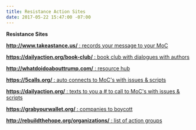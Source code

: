 ```yaml
---
title: Resistance Action Sites
date: 2017-05-22 15:47:00 -07:00
---
```


**Resistance Sites**

[**http://www.takeastance.us/** : records your message to your MoC
](http://www.takeastance.us/)


[**https://dailyaction.org/book-club/** : book club with dialogues with authors](https://dailyaction.org/book-club/)


[**http://whatdoidoabouttrump.com/** : resource hub](http://whatdoidoabouttrump.com/)


[**https://5calls.org/** : auto connects to MoC's with issues & scripts](https://5calls.org/)


[**https://dailyaction.org/** : texts to you a # to call to MoC's with issues & scripts](https://dailyaction.org/) 


[**https://grabyourwallet.org/** : companies to boycott
](https://grabyourwallet.org/)


[**http://rebuildthehope.org/organizations/** : list of action groups](http://rebuildthehope.org/organizations/)

